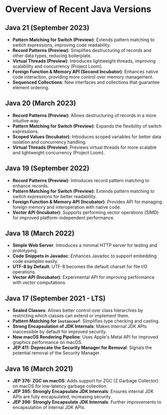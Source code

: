 # Overview of Recent Java Versions

## Java 21 (September 2023)
- **Pattern Matching for Switch (Preview)**: Extends pattern matching to switch expressions, improving code readability.
- **Record Patterns (Preview)**: Simplifies destructuring of records and other data types, reducing boilerplate.
- **Virtual Threads (Preview)**: Introduces lightweight threads, improving scalability and concurrency (Project Loom).
- **Foreign Function & Memory API (Second Incubator)**: Enhances native code interaction, providing more control over memory management.
- **Sequenced Collections**: New interfaces and collections that guarantee element ordering.

## Java 20 (March 2023)
- **Record Patterns (Preview)**: Allows destructuring of records in a more intuitive way.
- **Pattern Matching for Switch (Preview)**: Expands the flexibility of switch expressions.
- **Scoped Values (Incubator)**: Introduces scoped variables for better data isolation and concurrency handling.
- **Virtual Threads (Preview)**: Previews virtual threads for more scalable and lightweight concurrency (Project Loom).

## Java 19 (September 2022)
- **Record Patterns (Preview)**: Introduces record pattern matching to enhance records.
- **Pattern Matching for Switch (Preview)**: Extends pattern matching to switch expressions for better readability.
- **Foreign Function & Memory API (Incubator)**: Provides API for managing foreign memory and interoperation with native code.
- **Vector API (Incubator)**: Supports performing vector operations (SIMD) for improved platform-independent performance.

## Java 18 (March 2022)
- **Simple Web Server**: Introduces a minimal HTTP server for testing and prototyping.
- **Code Snippets in Javadoc**: Enhances Javadoc to support embedding code examples easily.
- **UTF-8 by Default**: UTF-8 becomes the default charset for file I/O operations.
- **Vector API (Incubator)**: Experimental API for improving performance with vector computations.

## Java 17 (September 2021 - LTS)
- **Sealed Classes**: Allows better control over class hierarchies by restricting which classes can extend or implement them.
- **Pattern Matching for `instanceof`**: Simplifies type checking and casting.
- **Strong Encapsulation of JDK Internals**: Makes internal JDK APIs inaccessible by default for improved security.
- **New macOS Rendering Pipeline**: Uses Apple's Metal API for improved graphics performance on macOS.
- **JEP 411: Deprecate the Security Manager for Removal**: Signals the potential removal of the Security Manager.

## Java 16 (March 2021)
- **JEP 376: ZGC on macOS**: Adds support for ZGC (Z Garbage Collector) on macOS for low-latency garbage collection.
- **JEP 395: Strongly Encapsulate JDK Internals**: Ensures internal JDK APIs are fully encapsulated, increasing security.
- **JEP 396: Strongly Encapsulate JDK Internals**: Further improvements to encapsulation of internal JDK APIs.
